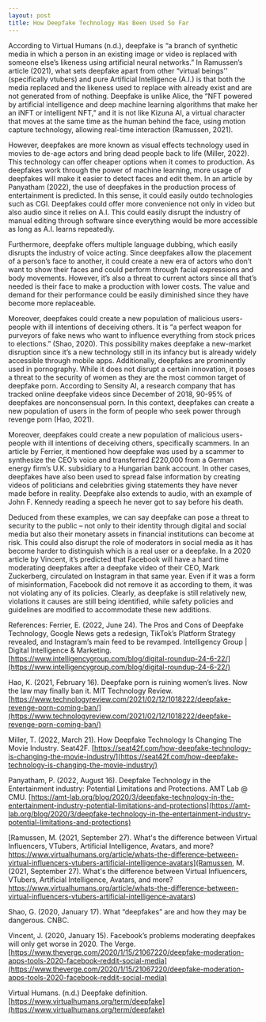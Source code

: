 ```yaml
---
layout: post
title: How Deepfake Technology Has Been Used So Far
---
```


According to Virtual Humans (n.d.), deepfake is “a branch of synthetic media in which a person in an existing image or video is replaced with someone else’s likeness using artificial neural networks.” In Ramussen’s article (2021), what sets deepfake apart from other “virtual beings'' (specifically vtubers) and pure Artificial Intelligence (A.I.) is that both the media replaced and the likeness used to replace with already exist and are not generated from of nothing. Deepfake is unlike Alice, the “NFT powered by artificial intelligence and deep machine learning algorithms that make her an iNFT or intelligent NFT,” and it is not like Kizuna AI, a virtual character that moves at the same time as the human behind the face, using motion capture technology, allowing real-time interaction (Ramussen, 2021).

However, deepfakes are more known as visual effects technology used in movies to de-age actors and bring dead people back to life (Miller, 2022). This technology can offer cheaper options when it comes to production. As deepfakes work through the power of machine learning, more usage of deepfakes will make it easier to detect faces and edit them. In an article by Panyatham (2022), the use of deepfakes in the production process of entertainment is predicted. In this sense, it could easily outdo technologies such as CGI. Deepfakes could offer more convenience not only in video but also audio since it relies on A.I. This could easily disrupt the industry of manual editing through software since everything would be more accessible as long as A.I. learns repeatedly.

Furthermore, deepfake offers multiple language dubbing, which easily disrupts the industry of voice acting. Since deepfakes allow the placement of a person’s face to another, it could create a new era of actors who don’t want to show their faces and could perform through facial expressions and body movements. However, it’s also a threat to current actors since all that’s needed is their face to make a production with lower costs. The value and demand for their performance could be easily diminished since they have become more replaceable.

Moreover, deepfakes could create a new population of malicious users- people with ill intentions of deceiving others. It is “a perfect weapon for purveyors of fake news who want to influence everything from stock prices to elections.” (Shao, 2020). This possibility makes deepfake a new-market disruption since it’s a new technology still in its infancy but is already widely accessible through mobile apps. Additionally, deepfakes are prominently used in pornography. While it does not disrupt a certain innovation, it poses a threat to the security of women as they are the most common target of deepfake porn. According to Sensity AI, a research company that has tracked online deepfake videos since December of 2018, 90-95% of deepfakes are nonconsensual porn. In this context, deepfakes can create a new population of users in the form of people who seek power through revenge porn (Hao, 2021).

Moreover, deepfakes could create a new population of malicious users- people with ill intentions of deceiving others, specifically scammers. In an article by Ferrier, it mentioned how deepfake was used by a scammer to synthesize the CEO’s voice and transferred £220,000 from a German energy firm’s U.K. subsidiary to a Hungarian bank account. In other cases, deepfakes have also been used to spread false information by creating videos of politicians and celebrities giving statements they have never made before in reality. Deepfake also extends to audio, with an example of John F. Kennedy reading a speech he never got to say before his death. 

Deduced from these examples, we can say deepfake can pose a threat to security to the public – not only to their identity through digital and social media but also their monetary assets in financial institutions can become at risk. This could also disrupt the role of moderators in social media as it has become harder to distinguish which is a real user or a deepfake. In a 2020 article by Vincent, it’s predicted that Facebook will have a hard time moderating deepfakes after a deepfake video of their CEO, Mark Zuckerberg, circulated on Instagram in that same year. Even if it was a form of misinformation, Facebook did not remove it as according to them, it was not violating any of its policies. Clearly, as deepfake is still relatively new, violations it causes are still being identified, while safety policies and guidelines are modified to accommodate these new additions.

References:
Ferrier, E. (2022, June 24). The Pros and Cons of Deepfake Technology, Google News gets a redesign, TikTok’s Platform Strategy revealed, and Instagram’s main feed to be revamped. Intelligency Group | Digital Intelligence & Marketing. [https://www.intelligencygroup.com/blog/digital-roundup-24-6-22/](https://www.intelligencygroup.com/blog/digital-roundup-24-6-22/)

Hao, K. (2021, February 16). Deepfake porn is ruining women’s lives. Now the law may finally ban it. MIT Technology Review. [https://www.technologyreview.com/2021/02/12/1018222/deepfake-revenge-porn-coming-ban/](https://www.technologyreview.com/2021/02/12/1018222/deepfake-revenge-porn-coming-ban/)

Miller, T. (2022, March 21). How Deepfake Technology Is Changing The Movie Industry. Seat42F. [https://seat42f.com/how-deepfake-technology-is-changing-the-movie-industry/](https://seat42f.com/how-deepfake-technology-is-changing-the-movie-industry/)

Panyatham, P. (2022, August 16). Deepfake Technology in the Entertainment industry: Potential Limitations and Protections. AMT Lab @ CMU. [https://amt-lab.org/blog/2020/3/deepfake-technology-in-the-entertainment-industry-potential-limitations-and-protections](https://amt-lab.org/blog/2020/3/deepfake-technology-in-the-entertainment-industry-potential-limitations-and-protections)

[Ramussen, M. (2021, September 27). What's the difference between Virtual Influencers, VTubers, Artificial Intelligence, Avatars, and more? https://www.virtualhumans.org/article/whats-the-difference-between-virtual-influencers-vtubers-artificial-intelligence-avatars](Ramussen, M. (2021, September 27). What's the difference between Virtual Influencers, VTubers, Artificial Intelligence, Avatars, and more? https://www.virtualhumans.org/article/whats-the-difference-between-virtual-influencers-vtubers-artificial-intelligence-avatars)

Shao, G. (2020, January 17). What “deepfakes” are and how they may be dangerous. CNBC. 

Vincent, J. (2020, January 15). Facebook’s problems moderating deepfakes will only get worse in 2020. The Verge. [https://www.theverge.com/2020/1/15/21067220/deepfake-moderation-apps-tools-2020-facebook-reddit-social-media](https://www.theverge.com/2020/1/15/21067220/deepfake-moderation-apps-tools-2020-facebook-reddit-social-media)

Virtual Humans. (n.d.) Deepfake definition. [https://www.virtualhumans.org/term/deepfake](https://www.virtualhumans.org/term/deepfake)
